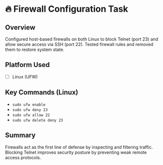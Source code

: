 # 🔥 Firewall Configuration Task 

## Overview
Configured host-based firewalls on both Linux to block Telnet (port 23) and allow secure access via SSH (port 22). Tested firewall rules and removed them to restore system state.

## Platform Used
- [ ] Linux (UFW)


## Key Commands (Linux)
- `sudo ufw enable`
- `sudo ufw deny 23`
- `sudo ufw allow 22`
- `sudo ufw delete deny 23`



## Summary
Firewalls act as the first line of defense by inspecting and filtering traffic. Blocking Telnet improves security posture by preventing weak remote access protocols.
